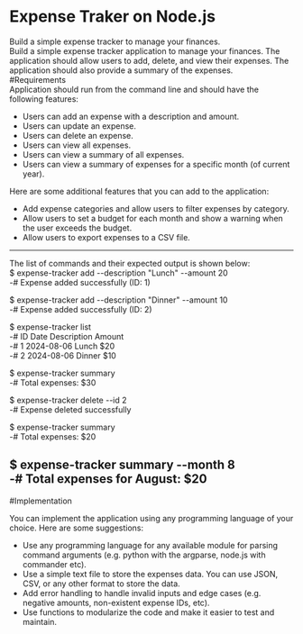 # Expense Traker on Node.js
Build a simple expense tracker to manage your finances.  
Build a simple expense tracker application to manage your finances. The application should allow users to add, delete, and view their expenses. The application should also provide a summary of the expenses.  
#Requirements  
Application should run from the command line and should have the following features:  
- Users can add an expense with a description and amount.
- Users can update an expense.
- Users can delete an expense.
- Users can view all expenses.
- Users can view a summary of all expenses.
- Users can view a summary of expenses for a specific month (of current year).

Here are some additional features that you can add to the application:  
- Add expense categories and allow users to filter expenses by category.
- Allow users to set a budget for each month and show a warning when the user exceeds the budget.
- Allow users to export expenses to a CSV file.  
---
The list of commands and their expected output is shown below:  
$ expense-tracker add --description "Lunch" --amount 20  
-# Expense added successfully (ID: 1)  

$ expense-tracker add --description "Dinner" --amount 10   
-# Expense added successfully (ID: 2)  

$ expense-tracker list  
-# ID  Date       Description  Amount  
-# 1   2024-08-06  Lunch        $20  
-# 2   2024-08-06  Dinner       $10  

$ expense-tracker summary  
-# Total expenses: $30  

$ expense-tracker delete --id 2  
-# Expense deleted successfully  

$ expense-tracker summary  
-# Total expenses: $20  

$ expense-tracker summary --month 8  
-# Total expenses for August: $20  
---
#Implementation

You can implement the application using any programming language of your choice. Here are some suggestions:  

- Use any programming language for any available module for parsing command arguments (e.g. python with the argparse, node.js with commander etc).
- Use a simple text file to store the expenses data. You can use JSON, CSV, or any other format to store the data.
- Add error handling to handle invalid inputs and edge cases (e.g. negative amounts, non-existent expense IDs, etc).
- Use functions to modularize the code and make it easier to test and maintain.
